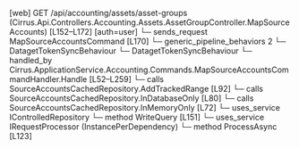 [web] GET /api/accounting/assets/asset-groups  (Cirrus.Api.Controllers.Accounting.Assets.AssetGroupController.MapSourceAccounts)  [L152–L172] [auth=user]
  └─ sends_request MapSourceAccountsCommand [L170]
    └─ generic_pipeline_behaviors 2
      └─ DatagetTokenSyncBehaviour
      └─ DatagetTokenSyncBehaviour
    └─ handled_by Cirrus.ApplicationService.Accounting.Commands.MapSourceAccountsCommandHandler.Handle [L52–L259]
      └─ calls SourceAccountsCachedRepository.AddTrackedRange [L92]
      └─ calls SourceAccountsCachedRepository.InDatabaseOnly [L80]
      └─ calls SourceAccountsCachedRepository.InMemoryOnly [L72]
      └─ uses_service IControlledRepository<Source>
        └─ method WriteQuery [L151]
      └─ uses_service IRequestProcessor (InstancePerDependency)
        └─ method ProcessAsync [L123]

